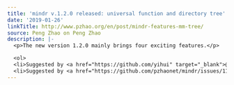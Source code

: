 ```yaml
---
title: 'mindr v.1.2.0 released: universal function and directory tree'
date: '2019-01-26'
linkTitle: http://www.pzhao.org/en/post/mindr-features-mm-tree/
source: Peng Zhao on Peng Zhao
description: |-
  <p>The new version 1.2.0 mainly brings four exciting features.</p>

  <ol>
  <li>Suggested by <a href="https://github.com/yihui" target="_blank">@yihui</a>, an argument of &lsquo;method&rsquo; was added to each main functions. Users can choose the method of regular expression or pandoc to pick out the outline of a markdown file.</li>
  <li>Suggested by <a href="https://github.com/pzhaonet/mindr/issues/11" target="_blank">the issue from the users</a>, now mindr can save the mind map as an HTML widget f
---
```

